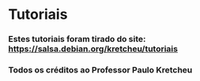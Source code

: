# Tutoriais

### Estes tutoriais foram tirado do site: <https://salsa.debian.org/kretcheu/tutoriais>

### Todos os créditos ao Professor Paulo Kretcheu
